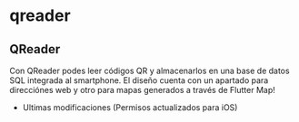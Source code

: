 # qreader

## QReader

Con QReader podes leer códigos QR y almacenarlos en una base de datos SQL integrada al smartphone. El diseño cuenta con un apartado para direcciónes web y otro para mapas generados a través de Flutter Map! 

- Ultimas modificaciones (Permisos actualizados para iOS)
